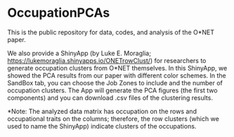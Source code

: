 # OccupationPCAs
This is the public repository for data, codes, and analysis of the O*NET paper.

We also provide a ShinyApp (by Luke E. Moraglia; https://lukemoraglia.shinyapps.io/ONETrowClust/) for researchers to generate occupation clusters from O*NET themselves. In this ShinyApp, we showed the PCA results from our paper with different color schemes. In the SandBox tab, you can choose the Job Zones to include and the number of occupation clusters. The App will generate the PCA figures (the first two components) and you can download .csv files of the clustering results.

*Note: The analyzed data matrix has occupation on the rows and occupational traits on the columns; therefore, the row clusters (which we used to name the ShinyApp) indicate clusters of the occupations.
